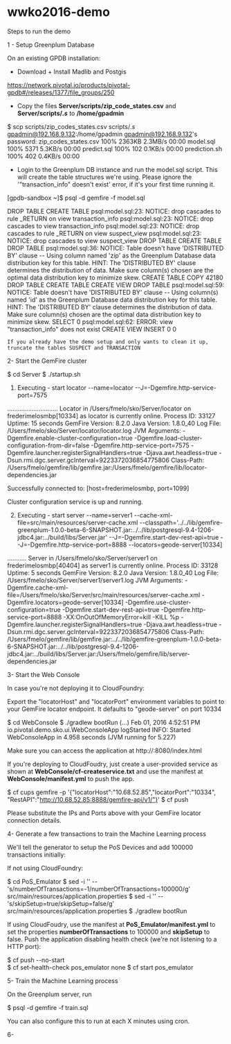 # wwko2016-demo

Steps to run the demo

1 - Setup Greenplum Database

  On an existing GPDB installation: 

  - Download + Install Madlib and Postgis
   
   https://network.pivotal.io/products/pivotal-gpdb#/releases/1377/file_groups/250

  - Copy the files __Server/scripts/zip_code_states.csv__ and __Server/scripts/*.s*__ to __/home/gpadmin__
  
  $ scp scripts/zip_codes_states.csv scripts/*.s* gpadmin@192.168.9.132:/home/gpadmin
gpadmin@192.168.9.132's password:
zip_codes_states.csv                                                            100% 2363KB   2.3MB/s   00:00
model.sql                                                                       100% 5371     5.3KB/s   00:00
predict.sql                                                                     100%  102     0.1KB/s   00:00
prediction.sh                                                                   100%  402     0.4KB/s   00:00

  - Login to the Greenplum DB instance and run the model.sql script. This will create the table structures we're using. Please ignore the '"transaction_info" doesn't exist' error, if it's your first time running it.
  
  [gpdb-sandbox ~]$ psql -d gemfire -f model.sql

DROP TABLE
CREATE TABLE
psql:model.sql:23: NOTICE:  drop cascades to rule _RETURN on view transaction_info
psql:model.sql:23: NOTICE:  drop cascades to view transaction_info
psql:model.sql:23: NOTICE:  drop cascades to rule _RETURN on view suspect_view
psql:model.sql:23: NOTICE:  drop cascades to view suspect_view
DROP TABLE
CREATE TABLE
DROP TABLE
psql:model.sql:36: NOTICE:  Table doesn't have 'DISTRIBUTED BY' clause -- Using column named 'zip' as the Greenplum Database data distribution key for this table.
HINT:  The 'DISTRIBUTED BY' clause determines the distribution of data. Make sure column(s) chosen are the optimal data distribution key to minimize skew.
CREATE TABLE
COPY 42180
DROP TABLE
CREATE TABLE
CREATE VIEW
DROP TABLE
psql:model.sql:59: NOTICE:  Table doesn't have 'DISTRIBUTED BY' clause -- Using column(s) named 'id' as the Greenplum Database data distribution key for this table.
HINT:  The 'DISTRIBUTED BY' clause determines the distribution of data. Make sure column(s) chosen are the optimal data distribution key to minimize skew.
SELECT 0
psql:model.sql:62: ERROR:  view "transaction_info" does not exist
CREATE VIEW
INSERT 0 0  


    If you already have the demo setup and only wants to clean it up, truncate the tables SUSPECT and TRANSACTION


2- Start the GemFire cluster

$ cd Server
$ ./startup.sh

1. Executing - start locator --name=locator --J=-Dgemfire.http-service-port=7575

.............................
Locator in /Users/fmelo/sko/Server/locator on frederimelosmbp[10334] as locator is currently online.
Process ID: 33127
Uptime: 15 seconds
GemFire Version: 8.2.0
Java Version: 1.8.0_40
Log File: /Users/fmelo/sko/Server/locator/locator.log
JVM Arguments: -Dgemfire.enable-cluster-configuration=true -Dgemfire.load-cluster-configuration-from-dir=false -Dgemfire.http-service-port=7575 -Dgemfire.launcher.registerSignalHandlers=true -Djava.awt.headless=true -Dsun.rmi.dgc.server.gcInterval=9223372036854775806
Class-Path: /Users/fmelo/gemfire/lib/gemfire.jar:/Users/fmelo/gemfire/lib/locator-dependencies.jar

Successfully connected to: [host=frederimelosmbp, port=1099]

Cluster configuration service is up and running.

2. Executing - start server --name=server1 --cache-xml-file=src/main/resources/server-cache.xml --classpath='../../lib/gemfire-greenplum-1.0.0-beta-6-SNAPSHOT.jar:../../lib/postgresql-9.4-1206-jdbc4.jar:../build/libs/Server.jar' --J=-Dgemfire.start-dev-rest-api=true --J=-Dgemfire.http-service-port=8888 --locators=geode-server[10334]

...........
Server in /Users/fmelo/sko/Server/server1 on frederimelosmbp[40404] as server1 is currently online.
Process ID: 33128
Uptime: 5 seconds
GemFire Version: 8.2.0
Java Version: 1.8.0_40
Log File: /Users/fmelo/sko/Server/server1/server1.log
JVM Arguments: -Dgemfire.cache-xml-file=/Users/fmelo/sko/Server/src/main/resources/server-cache.xml -Dgemfire.locators=geode-server[10334] -Dgemfire.use-cluster-configuration=true -Dgemfire.start-dev-rest-api=true -Dgemfire.http-service-port=8888 -XX:OnOutOfMemoryError=kill -KILL %p -Dgemfire.launcher.registerSignalHandlers=true -Djava.awt.headless=true -Dsun.rmi.dgc.server.gcInterval=9223372036854775806
Class-Path: /Users/fmelo/gemfire/lib/gemfire.jar:../../lib/gemfire-greenplum-1.0.0-beta-6-SNAPSHOT.jar:../../lib/postgresql-9.4-1206-jdbc4.jar:../build/libs/Server.jar:/Users/fmelo/gemfire/lib/server-dependencies.jar


3- Start the Web Console

In case you're not deploying it to CloudFoundry:

Export the "locatorHost" and "locatorPort" environment variables to point to your GemFire locator endpoint. It defaults to "geode-server" on port 10334

$ cd WebConsole
$ ./gradlew bootRun
(...)
Feb 01, 2016 4:52:51 PM io.pivotal.demo.sko.ui.WebConsoleApp logStarted
INFO: Started WebConsoleApp in 4.958 seconds (JVM running for 5.227)


Make sure you can access the application at http://<host>:8080/index.html

If you're deploying to CloudFoudry, just create a user-provided service as shown at __WebConsole/cf-createservice.txt__ and use the manifest at __WebConsole/manifest.yml__ to push the app.

$ cf cups gemfire -p '{"locatorHost":"10.68.52.85","locatorPort":"10334", "RestAPI":"http://10.68.52.85:8888/gemfire-api/v1/"}'
$ cf push

Please substitute the IPs and Ports above with your GemFire locator connection details.


4- Generate a few transactions to train the Machine Learning process

We'll tell the generator to setup the PoS Devices and add 100000 transactions initially:

If not using CloudFoundry:

$ cd PoS_Emulator
$ sed -i '' -- 's/numberOfTransactions=-1/numberOfTransactions=100000/g' src/main/resources/application.properties
$ sed -i '' -- 's/skipSetup=true/skipSetup=false/g' src/main/resources/application.properties
$ ./gradlew bootRun

If using CloudFoudry, use the manifest at __PoS_Emulator/manifest.yml__ to set the properties __numberOfTransactions__ to 100000 and __skipSetup__ to false. Push the application disabling health check (we're not listening to a HTTP port):

$ cf push --no-start   
$ cf set-health-check pos_emulator none
$ cf start pos_emulator


5- Train the Machine Learning process

On the Greenplum server, run 

$  psql -d gemfire -f train.sql

You can also configure this to run at each X minutes using cron.

6- 
